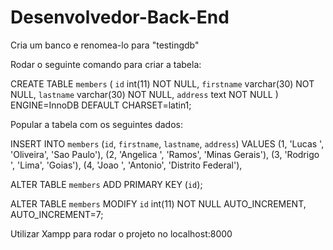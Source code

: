 # Desenvolvedor-Back-End

Cria um banco e renomea-lo para "testingdb"

Rodar o seguinte comando para criar a tabela:

CREATE TABLE `members` (
  `id` int(11) NOT NULL,
  `firstname` varchar(30) NOT NULL,
  `lastname` varchar(30) NOT NULL,
  `address` text NOT NULL
) ENGINE=InnoDB DEFAULT CHARSET=latin1;

Popular a tabela com os seguintes dados:

INSERT INTO `members` (`id`, `firstname`, `lastname`, `address`) VALUES
(1, 'Lucas ', 'Oliveira', 'Sao Paulo'),
(2, 'Angelica ', 'Ramos', 'Minas Gerais'),
(3, 'Rodrigo ', 'Lima', 'Goias'),
(4, 'Joao ', 'Antonio', 'Distrito Federal'),

ALTER TABLE `members`
  ADD PRIMARY KEY (`id`);

ALTER TABLE `members`
  MODIFY `id` int(11) NOT NULL AUTO_INCREMENT, AUTO_INCREMENT=7;

  Utilizar Xampp para rodar o projeto no localhost:8000
